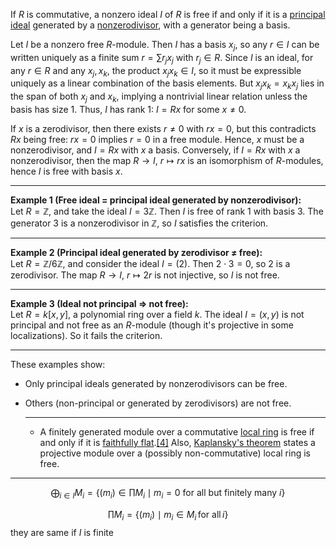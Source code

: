 If _R_ is commutative, a nonzero ideal _I_ of _R_ is free if and only if it is a [principal ideal](https://en.wikipedia.org/wiki/Principal_ideal "Principal ideal") generated by a [nonzerodivisor](https://en.wikipedia.org/wiki/Nonzerodivisor "Nonzerodivisor"), with a generator being a basis.

Let $I$ be a nonzero free $R$-module. Then $I$ has a basis ${x_j}$, so any $r \in I$ can be written uniquely as a finite sum $r = \sum r_j x_j$ with $r_j \in R$. Since $I$ is an ideal, for any $r \in R$ and any $x_j, x_k$, the product $x_j x_k \in I$, so it must be expressible uniquely as a linear combination of the basis elements. But $x_j x_k = x_k x_j$ lies in the span of both $x_j$ and $x_k$, implying a nontrivial linear relation unless the basis has size 1. Thus, $I$ has rank 1: $I = Rx$ for some $x \ne 0$.

If $x$ is a zerodivisor, then there exists $r \ne 0$ with $rx = 0$, but this contradicts $Rx$ being free: $rx = 0$ implies $r = 0$ in a free module. Hence, $x$ must be a nonzerodivisor, and $I = Rx$ with $x$ a basis. Conversely, if $I = Rx$ with $x$ a nonzerodivisor, then the map $R \to I$, $r \mapsto rx$ is an isomorphism of $R$-modules, hence $I$ is free with basis ${x}$.




---

**Example 1 (Free ideal = principal ideal generated by nonzerodivisor):**  
Let $R = \mathbb{Z}$, and take the ideal $I = 3\mathbb{Z}$. Then $I$ is free of rank 1 with basis ${3}$. The generator $3$ is a nonzerodivisor in $\mathbb{Z}$, so $I$ satisfies the criterion.

---

**Example 2 (Principal ideal generated by zerodivisor ≠ free):**  
Let $R = \mathbb{Z}/6\mathbb{Z}$, and consider the ideal $I = (2)$. Then $2 \cdot 3 = 0$, so $2$ is a zerodivisor. The map $R \to I$, $r \mapsto 2r$ is not injective, so $I$ is not free.

---

**Example 3 (Ideal not principal ⇒ not free):**  
Let $R = k[x,y]$, a polynomial ring over a field $k$. The ideal $I = (x, y)$ is not principal and not free as an $R$-module (though it's projective in some localizations). So it fails the criterion.

---

These examples show:

- Only principal ideals generated by nonzerodivisors can be free.
    
- Others (non-principal or generated by zerodivisors) are not free.
  
  
  ---
  
  - A finitely generated module over a commutative [local ring](https://en.wikipedia.org/wiki/Local_ring "Local ring") is free if and only if it is [faithfully flat](https://en.wikipedia.org/wiki/Flat_module#Faithful_flatness "Flat module").[[4]](https://en.wikipedia.org/wiki/Free_module#cite_note-4) Also, [Kaplansky's theorem](https://en.wikipedia.org/wiki/Kaplansky%27s_theorem_on_projective_modules "Kaplansky's theorem on projective modules") states a projective module over a (possibly non-commutative) local ring is free.


---


$$\bigoplus_{i \in I} M_i = \left\{ (m_i) \in \prod M_i \mid m_i = 0 \text{ for all but finitely many } i \right\}$$

$$
\prod M_i = \left\{ (m_i) \mid m_{i} \in M_{i} \,\text{for all} \,i\right\}
$$
they are same if $I$ is finite
